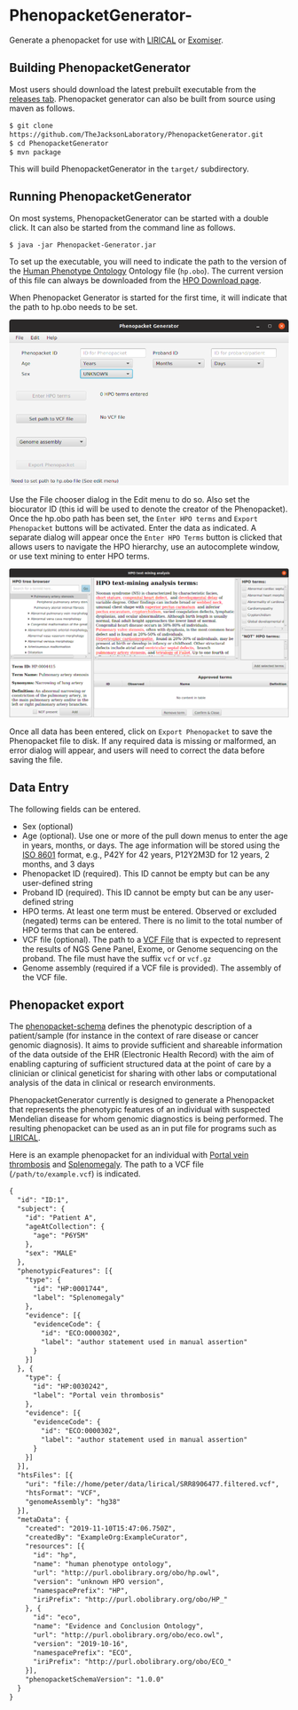 # PhenopacketGenerator-
Generate a phenopacket for use with [LIRICAL](https://github.com/TheJacksonLaboratory/LIRICAL) or [Exomiser](https://github.com/exomiser/Exomiser).


## Building PhenopacketGenerator

Most users should download the latest prebuilt executable from 
the [releases tab](https://github.com/TheJacksonLaboratory/PhenopacketGenerator/releases). Phenopacket
generator can also be built from source using maven as follows.

```aidl
$ git clone https://github.com/TheJacksonLaboratory/PhenopacketGenerator.git
$ cd PhenopacketGenerator
$ mvn package
```
This will build PhenopacketGenerator in the ``target/`` subdirectory.

## Running PhenopacketGenerator

On most systems, PhenopacketGenerator can be started with a double click. It can also be started from the command
line as follows.
```aidl
$ java -jar Phenopacket-Generator.jar 
```

To set up the executable, you will need to indicate the path to the version of the
[Human Phenotype Ontology](https://hpo.jax.org/app/) Ontology file (``hp.obo``). The current version
of this file can always be downloaded from the [HPO Download page](https://hpo.jax.org/app/download/ontology).

When Phenopacket Generator is started for the first time, it will indicate that the path to hp.obo needs to be set.

![Phenopacket Generator Start Screen](./img/startscreen.png?raw=true "Phenopacket Generator")


Use the File chooser dialog in the Edit menu to do so. Also set the biocurator ID (this id will be used to denote the
creator of the Phenopacket). Once the hp.obo path has been set, the ``Enter HPO terms`` and ``Export Phenopacket`` 
buttons will be activated. Enter the data as indicated. A separate dialog will appear once the ``Enter HPO Terms`` button 
is clicked that allows users to navigate the HPO hierarchy, use an autocomplete window, or use
text mining to enter HPO terms.

![HPO Text Mining](./img/hpo-textmining.png?raw=true "HPO Text Mining")

Once all data has been entered, click on ``Export Phenopacket`` to save the Phenopacket file to disk. If
any required data is missing or malformed, an error dialog will appear, and users will need to correct
the data before saving the file.

## Data Entry

The following fields can be entered.

* Sex (optional)
* Age (optional). Use one or more of the pull down menus to enter the age in years, months, or days. The
age information will be stored  using the  [ISO 8601](https://en.wikipedia.org/wiki/ISO_8601) format, 
e.g., P42Y for 42 years, P12Y2M3D for 12 years, 2 months, and 3 days
* Phenopacket ID (required). This ID cannot be empty but can be any user-defined string
* Proband ID (required). This ID cannot be empty but can be any user-defined string
* HPO terms. At least one term must be entered. Observed or excluded (negated) terms can be entered. There is no limit 
to the total number of HPO terms that can be entered.
* VCF file (optional). The path to a [VCF File](https://en.wikipedia.org/wiki/Variant_Call_Format) that is expected to
represent the results of NGS Gene Panel, Exome, or Genome sequencing on the proband. The file must have the suffix ``vcf`` or
``vcf.gz``
* Genome assembly (required if a VCF file is provided). The assembly of the VCF file.

## Phenopacket export
The [phenopacket-schema](https://phenopackets-schema.readthedocs.io/en/latest/) defines the phenotypic 
description of a patient/sample (for instance in the context of rare disease or cancer genomic diagnosis). 
It aims to provide sufficient and shareable information of the data outside of the EHR (Electronic Health Record)
with the aim of enabling capturing of sufficient structured data at the point of care by a clinician or clinical 
geneticist for sharing with other labs or computational analysis of the data in clinical or research environments.

PhenopacketGenerator currently is designed to generate a Phenopacket that represents the phenotypic features
of an individual with suspected Mendelian disease for whom genomic diagnostics is being performed. The
resulting phenopacket can be used as an in put file for programs such as [LIRICAL](https://github.com/TheJacksonLaboratory/LIRICAL).

Here is an example phenopacket for an individual with [Portal vein thrombosis](https://hpo.jax.org/app/browse/term/HP:0030242)
and [Splenomegaly](https://hpo.jax.org/app/browse/term/HP:0001744). The path to a VCF file (``/path/to/example.vcf``)
is indicated.



```aidl
{
  "id": "ID:1",
  "subject": {
    "id": "Patient A",
    "ageAtCollection": {
      "age": "P6Y5M"
    },
    "sex": "MALE"
  },
  "phenotypicFeatures": [{
    "type": {
      "id": "HP:0001744",
      "label": "Splenomegaly"
    },
    "evidence": [{
      "evidenceCode": {
        "id": "ECO:0000302",
        "label": "author statement used in manual assertion"
      }
    }]
  }, {
    "type": {
      "id": "HP:0030242",
      "label": "Portal vein thrombosis"
    },
    "evidence": [{
      "evidenceCode": {
        "id": "ECO:0000302",
        "label": "author statement used in manual assertion"
      }
    }]
  }],
  "htsFiles": [{
    "uri": "file://home/peter/data/lirical/SRR8906477.filtered.vcf",
    "htsFormat": "VCF",
    "genomeAssembly": "hg38"
  }],
  "metaData": {
    "created": "2019-11-10T15:47:06.750Z",
    "createdBy": "ExampleOrg:ExampleCurator",
    "resources": [{
      "id": "hp",
      "name": "human phenotype ontology",
      "url": "http://purl.obolibrary.org/obo/hp.owl",
      "version": "unknown HPO version",
      "namespacePrefix": "HP",
      "iriPrefix": "http://purl.obolibrary.org/obo/HP_"
    }, {
      "id": "eco",
      "name": "Evidence and Conclusion Ontology",
      "url": "http://purl.obolibrary.org/obo/eco.owl",
      "version": "2019-10-16",
      "namespacePrefix": "ECO",
      "iriPrefix": "http://purl.obolibrary.org/obo/ECO_"
    }],
    "phenopacketSchemaVersion": "1.0.0"
  }
}
```


